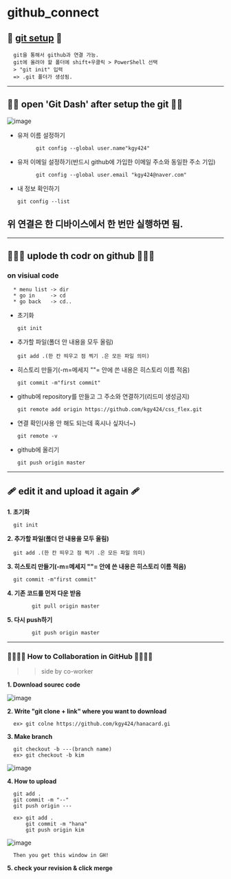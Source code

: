 # github_connect

## 🍬 [git setup](https://git-scm.com/download/win) 🍄
      
      git을 통해서 github과 연결 가능.
      git에 올려야 할 폴더에 shift+우클릭 > PowerShell 선택
      > "git init" 입력
      => .git 폴더가 생성됨.

----------------
## 🍬🍬 open 'Git Dash' after setup the git 🍄🍄
![image](https://user-images.githubusercontent.com/129706828/235417876-203da90e-226f-4334-be0c-b39ee631f6f4.png)

* 유저 이름 설정하기

            git config --global user.name"kgy424"
                  
                  
* 유저 이메일 설정하기(반드시 github에 가입한 이메일 주소와 동일한 주소 기입)
                  
            git config --global user.email "kgy424@naver.com"
            
* 내 정보 확인하기

      git config --list

## 위 연결은 한 디바이스에서 한 번만 실행하면 됨.
-----------------------

## 🍬🍬🍬 uplode th codr on github  🍄🍄🍄

### on visiual code 
 
      * menu list -> dir
      * go in     -> cd
      * go back   -> cd..

* 초기화
      
      git init
      
* 추가할 파일(폴더 안 내용을 모두 올림)
      
      git add .(한 칸 띄우고 점 찍기 .은 모든 파일 의미)
      
* 히스토리 만들기(-m=메세지 ""= 안에 쓴 내용은 히스토리 이름 적음)
      
      git commit -m"first commit"

* github에 repository를 만들고 그 주소와 연결하기(리드미 생성금지)

      git remote add origin https://github.com/kgy424/css_flex.git
      
* 연결 확인(사용 안 해도 되는데 혹시나 싶자너~)

      git remote -v
      
* github에 올리기

      git push origin master
      
---------------------------
## 🩹 edit it and upload it again 🩹

__1. 초기화__
      
      git init
      
__2. 추가할 파일(폴더 안 내용을 모두 올림)__
      
      git add .(한 칸 띄우고 점 찍기 .은 모든 파일 의미)
      
__3. 히스토리 만들기(-m=메세지 ""= 안에 쓴 내용은 히스토리 이름 적음)__
      
      git commit -m"first commit"
      
__4. 기존 코드를 먼저 다운 받음__

            git pull origin master
      
__5. 다시 push하기__
      
            git push origin master


---------------------------

### 🍬🍬🍬🍬 How to Collaboration in GitHub 🍄🍄🍄🍄
>> side by co-worker

__1. Download sourec code__
      
![image](https://github.com/kgy424/github_connect/assets/129706828/ff5900a3-ce13-4a85-88b8-5b693ade9a70)
      
__2. Write "git clone + link" where you want to download__      

      ex> git colne https://github.com/kgy424/hanacard.gi
      
__3. Make branch__      

      git checkout -b ---(branch name)
      ex> git checkout -b kim

![image](https://github.com/kgy424/github_connect/assets/129706828/43add14e-63e3-4080-ae39-6ca2b0844d85)

__4. How to upload__

      git add .
      git commit -m "--"
      git push origin ---

      ex> git add .
          git commit -m "hana"
          git push origin kim
          
![image](https://github.com/kgy424/github_connect/assets/129706828/ac481a69-7b32-426d-a2d7-aec8e35eef0c)

      
      Then you get this window in GH!


__5. check your revision & click merge__



            
